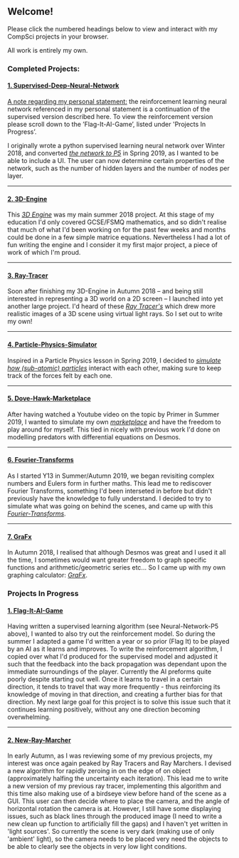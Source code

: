 ## Welcome!

Please click the numbered headings below to view and interact with my CompSci projects in your browser. 

All work is entirely my own.


### Completed Projects:


#### [1. Supervised-Deep-Neural-Network](https://tobiasloader.github.io/Supervised-Deep-Neural-Network)

<ins>A note regarding my personal statement:</ins> the reinforcement learning neural network referenced in my personal statement is a continuation of the supervised version described here. To view the reinforcement version please scroll down to the ’Flag-It-AI-Game’, listed under 'Projects In Progress’.

I originally wrote a python supervised learning neural network over Winter 2018, and converted *[the network to P5](https://tobiasloader.github.io/Neural-Network-P5)* in Spring 2019, as I wanted to be able to include a UI. The user can now determine certain properties of the network, such as the number of hidden layers and the number of nodes per layer.

---

#### [2. 3D-Engine](https://tobiasloader.github.io/3D-Engine)

This *[3D Engine](https://tobiasloader.github.io/3D-Engine)* was my main summer 2018 project. At this stage of my education I'd only covered GCSE/FSMQ mathematics, and so didn't realise that much of what I'd been working on for the past few weeks and months could be done in a few simple matrice equations. Nevertheless I had a lot of fun writing the engine and I consider it my first major project, a piece of work of which I'm proud.

---

#### [3. Ray-Tracer](https://tobiasloader.github.io/Ray-Tracer)

Soon after finishing my 3D-Engine in Autumn 2018 – and being still interested in representing a 3D world on a 2D screen – I launched into yet another large project. I'd heard of these *[Ray Tracer's](https://tobiasloader.github.io/Ray-Tracer)* which drew more realistic images of a 3D scene using virtual light rays. So I set out to write my own!

---

#### [4. Particle-Physics-Simulator](https://tobiasloader.github.io/Particle-Physics-Simulator)

Inspired in a Particle Physics lesson in Spring 2019, I decided to *[simulate how (sub-atomic) particles](https://tobiasloader.github.io/Particle-Physics-Simulator)* interact with each other, making sure to keep track of the forces felt by each one. 

---

#### [5. Dove-Hawk-Marketplace](https://tobiasloader.github.io/Dove-Hawk-Marketplace)

After having watched a Youtube video on the topic by Primer in Summer 2019, I wanted to simulate my own *[marketplace](https://tobiasloader.github.io/Dove-Hawk-Marketplace)* and have the freedom to play around for myself. This tied in nicely with previous work I'd done on modelling predators with differential equations on Desmos.

---

#### [6. Fourier-Transforms](https://tobiasloader.github.io/Fourier-Transforms)

As I started Y13 in Summer/Autumn 2019, we began revisiting complex numbers and Eulers form in further maths. This lead me to rediscover Fourier Transforms, something I'd been interseted in before but didn't previously have the knowledge to fully understand. I decided to try to simulate what was going on behind the scenes, and came up with this *[Fourier-Transforms](https://tobiasloader.github.io/Fourier-Transforms)*.

---

#### [7. GraFx](https://tobiasloader.github.io/GraFx)

In Autumn 2018, I realised that although Desmos was great and I used it all the time, I sometimes would want greater freedom to graph specific functions and arithmetic/geometric series etc... So I came up with my own graphing calculator: *[GraFx](https://tobiasloader.github.io/GraFx)*.


### Projects In Progress 


#### [1. Flag-It-AI-Game](https://tobiasloader.github.io/Flag-It-AI-Game)

Having written a supervised learning algorithm (see Neural-Network-P5 above), I wanted to also try out the reinforcement model. So during the summer I adapted a game I'd written a year or so prior (Flag It) to be played by an AI as it learns and improves. To write the reinforcement algorithm, I copied over what I'd produced for the supervised model and adjusted it such that the feedback into the back propagation was dependant upon the immediate surroundings of the player. Currently the AI preforms quite poorly despite starting out well. Once it learns to travel in a certain direction, it tends to travel that way more frequently - thus reinforcing its knowledge of moving in that direction, and creating a further bias for that direction. My next large goal for this project is to solve this issue such that it continues learning positively, without any one direction becoming overwhelming.

---

#### [2. New-Ray-Marcher](https://tobiasloader.github.io/New-Ray-Marcher)

In early Autumn, as I was reviewing some of my previous projects, my interest was once again peaked by Ray Tracers and Ray Marchers. I devised a new algorithm for rapidly zeroing in on the edge of on object (approximately halfing the uncertainty each iteration). This lead me to write a new version of my previous ray tracer, implementing this algorithm and this time also making use of a birdseye view before hand of the scene as a GUI. This user can then decide where to place the camera, and the angle of horizontal rotation the camera is at. However, I still have some displaying issues, such as black lines through the produced image (I need to write a new clean up function to artificially fill the gaps) and I haven't yet written in 'light sources'. So currently the scene is very dark (making use of only 'ambient' light), so the camera needs to be placed very need the objects to be able to clearly see the objects in very low light conditions.
